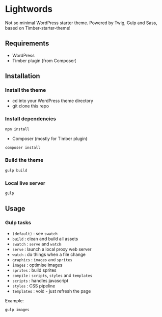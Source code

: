 # Lightwords

Not so minimal WordPress starter theme. Powered by Twig, Gulp and Sass, based on Timber-starter-theme!

## Requirements

* WordPress
* Timber plugin (from Composer)

## Installation

### Install the theme

* cd into your WordPress theme directory
* git clone this repo

### Install dependencies

```sh
npm install
```

* Composer (mostly for Timber plugin)

```sh
composer install
```

### Build the theme

```sh
gulp build
```

### Local live server

```sh
gulp
```

## Usage

### Gulp tasks

* `(default)` : see `swatch`
* `build` : clean and build all assets
* `swatch` : `serve` and `watch`
* `serve` : launch a local proxy web server
* `watch` : do things when a file change
* `graphics` : `images` and `sprites`
* `images` : optimise images
* `sprites` : build sprites
* `compile` : `scripts`, `styles` and `templates`
* `scripts` : handles javascript
* `styles` : CSS pipeline
* `templates` : void - just refresh the page

Example:

```sh
gulp images
```
